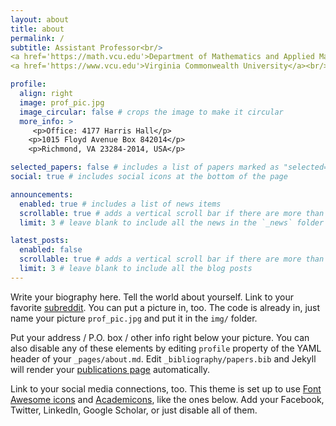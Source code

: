 ```yaml
---
layout: about
title: about
permalink: /
subtitle: Assistant Professor<br/> 
<a href='https://math.vcu.edu'>Department of Mathematics and Applied Mathematics</a> <br/> 
<a href='https://www.vcu.edu'>Virginia Commonwealth University</a><br/> 

profile:
  align: right
  image: prof_pic.jpg
  image_circular: false # crops the image to make it circular
  more_info: >
     <p>Office: 4177 Harris Hall</p>
    <p>1015 Floyd Avenue Box 842014</p>
    <p>Richmond, VA 23284-2014, USA</p>

selected_papers: false # includes a list of papers marked as "selected={true}"
social: true # includes social icons at the bottom of the page

announcements:
  enabled: true # includes a list of news items
  scrollable: true # adds a vertical scroll bar if there are more than 3 news items
  limit: 3 # leave blank to include all the news in the `_news` folder

latest_posts:
  enabled: false
  scrollable: true # adds a vertical scroll bar if there are more than 3 new posts items
  limit: 3 # leave blank to include all the blog posts
---
```


Write your biography here. Tell the world about yourself. Link to your favorite [subreddit](http://reddit.com). You can put a picture in, too. The code is already in, just name your picture `prof_pic.jpg` and put it in the `img/` folder.

Put your address / P.O. box / other info right below your picture. You can also disable any of these elements by editing `profile` property of the YAML header of your `_pages/about.md`. Edit `_bibliography/papers.bib` and Jekyll will render your [publications page](/al-folio/publications/) automatically.

Link to your social media connections, too. This theme is set up to use [Font Awesome icons](https://fontawesome.com/) and [Academicons](https://jpswalsh.github.io/academicons/), like the ones below. Add your Facebook, Twitter, LinkedIn, Google Scholar, or just disable all of them.
